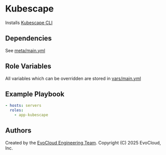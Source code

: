 Kubescape
=========

Installs [Kubescape CLI](https://github.com/kubescape/kubescape)

Dependencies
------------

See [meta/main.yml](meta/main.yml)

Role Variables
--------------

All variables which can be overridden are stored in [vars/main.yml](vars/main.yml)

Example Playbook
----------------

```yml
- hosts: servers
  roles:
    - app-kubescape
```

Authors
------------------

Created by the [EvoCloud Engineering Team](https://evocloud.dev). Copyright (C) 2025 EvoCloud, Inc.
